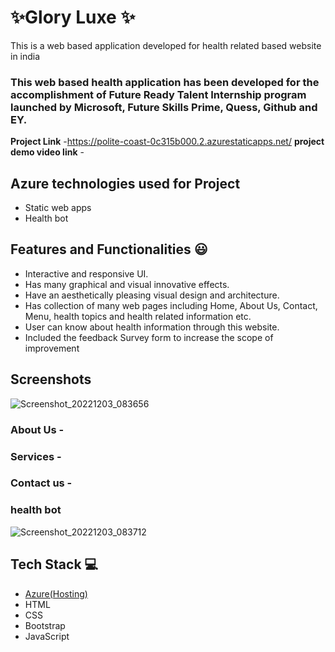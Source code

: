 # ✨Glory Luxe ✨

This is a web based application developed for health related based website in india

### This web based health application has been developed for the accomplishment of Future Ready Talent Internship program launched by Microsoft, Future Skills Prime, Quess, Github and EY.


**Project Link** -https://polite-coast-0c315b000.2.azurestaticapps.net/
**project demo video link** - 

## Azure technologies used for Project

- Static web apps
- Health bot

## Features and Functionalities 😃

- Interactive and responsive UI.
- Has many graphical and visual innovative effects.
- Have an aesthetically pleasing visual design and architecture.
- Has collection of many web pages including Home, About Us, Contact, Menu, health topics and health related information etc.
- User can know about health information through this website.
- Included the feedback Survey form to increase the scope of improvement 

## Screenshots
![Screenshot_20221203_083656](https://user-images.githubusercontent.com/117358678/205419608-05475aba-4cf0-4ed6-919d-2243d0d0e471.png)




   

### About Us -



### Services -



### Contact us -



### health bot

![Screenshot_20221203_083712](https://user-images.githubusercontent.com/117358678/205419615-a0862271-df17-4e17-9396-69b2f1b7ab9f.png)



## Tech Stack 💻

- [Azure(Hosting)](https://azure.microsoft.com/en-in/features/azure-portal/)
- HTML
- CSS
- Bootstrap
- JavaScript
